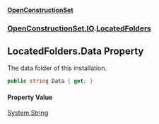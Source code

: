 #### [OpenConstructionSet](index.md 'index')
### [OpenConstructionSet.IO](index.md#OpenConstructionSet_IO 'OpenConstructionSet.IO').[LocatedFolders](jgv6_uiXfDVLa_l1InGCGA.md 'OpenConstructionSet.IO.LocatedFolders')
## LocatedFolders.Data Property
The data folder of this installation.  
```csharp
public string Data { get; }
```
#### Property Value
[System.String](https://docs.microsoft.com/en-us/dotnet/api/System.String 'System.String')
